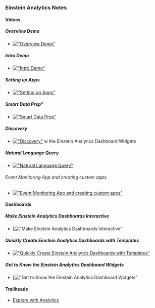 ### Einstein Analytics Notes

#### Videos

##### Overview Demo
- [!["Overview Demo"](https://img.youtube.com/vi/R07CtsAmrd0/0.jpg)](https://www.youtube.com/watch?v=R07CtsAmrd0 "Overview Demo")

##### Intro Demo
- [!["Intro Demo"](https://img.youtube.com/vi/qqhlueaTyWQ/0.jpg)](https://www.youtube.com/watch?v=qqhlueaTyWQ "Intro Demo")

##### Setting up Apps

- [!["Setting up Apps"](https://img.youtube.com/vi/49-buxIS3Tw/0.jpg)](https://www.youtube.com/watch?v=49-buxIS3Tw "Setting up Apps")

##### Smart Data Prep"
- [!["Smart Data Prep"](https://img.youtube.com/vi/QPoWsrhOrpQ/0.jpg)](https://www.youtube.com/watch?v=QPoWsrhOrpQ "Smart Data Prep")

##### Discovery
- [!["Discovery"](https://img.youtube.com/vi/kNEoNAKlOls/0.jpg)](https://www.youtube.com/watch?v=Ev895wkofX4 "Discovery")
w the Einstein Analytics Dashboard Widgets

##### Natural Language Query
- [!["Natural Language Query"](https://img.youtube.com/vi/kNEoNAKlOls/0.jpg)](https://www.youtube.com/watch?v=kNEoNAKlOls "Natural Language Query")

###### Event Monitoring App and creating custom apps
- [!["Event Monitoring App and creating custom apps"](https://img.youtube.com/vi/TWpGVzspk0s/0.jpg)](https://www.youtube.com/watch?v=TWpGVzspk0s "Einstein Analytics - Event Monitoring App & Creating Custom Apps")





####  Dashboards
##### Make Einstein Analytics Dashboards Interactive
- [!["[Make Einstein Analytics Dashboards Interactive"](https://img.youtube.com/vi/MAvOSYs8YC8/0.jpg)](https://www.youtube.com/watch?v=MAvOSYs8YC8 "[Make Einstein Analytics Dashboards Interactive")

##### Quickly Create Einstein Analytics Dashboards with Templates
- [!["Quickly Create Einstein Analytics Dashboards with Templates"](https://img.youtube.com/vi/Yv97TFhwF60/0.jpg)](https://www.youtube.com/watch?v=Yv97TFhwF60 "Quickly Create Einstein Analytics Dashboards with Template")

##### Get to Know the Einstein Analytics Dashboard Widgets
- [!["[Get to Know the Einstein Analytics Dashboard Widgets"](https://img.youtube.com/vi/_CKlsYUva5w/0.jpg)](https://www.youtube.com/watch?v=_CKlsYUva5w "Get to Know the Einstein Analytics Dashboard Widgets")



#### Trailheads
- [Explore with Analytics](https://trailhead.salesforce.com/en/trails/wave_analytics_explorer)
